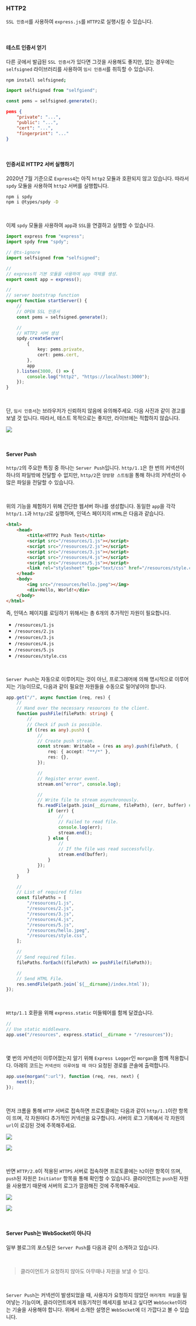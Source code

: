 ### HTTP2

`SSL 인증서`를 사용하여 `express.js`를 `HTTP2`로 실행시킬 수 있습니다.

<br/>

#### 테스트 인증서 얻기

다른 곳에서 발급된 `SSL 인증서`가 있다면 그것을 사용해도 좋지만, 없는 경우에는 `selfsigned` 라이브러리를 사용하여 `임시 인증서`를 취득할 수 있습니다.

```bash
npm install selfsigned;
```

```ts
import selfsigned from "selfgiend";

const pems = selfsigned.generate();
```

```json
pems {
    "private": "...",
    "public": "...",
    "cert": "...",
    "fingerprint": "..."
}
```

<br/>

#### 인증서로 HTTP2 서버 실행하기

2020년 7월 기준으로 `Express4`는 아직 `http2` 모듈과 호환되지 않고 있습니다. 따라서 `spdy` 모듈을 사용하여 `http2` 서버를 실행합니다.

```bash
npm i spdy
npm i @types/spdy -D
```

<br/>

이제 `spdy` 모듈을 사용하여 `app`과 `SSL`을 연결하고 실행할 수 있습니다.

```ts
import express from "express";
import spdy from "spdy";

// @ts-ignore
import selfsigned from "selfsigned";

//
// express의 기본 모듈을 사용하여 app 객체를 생성.
export const app = express();

//
// server bootstrap function
export function startServer() {
    //
    // OPEN SSL 인증서
    const pems = selfsigned.generate();

    //
    // HTTP2 서버 생성
    spdy.createServer(
        {
            key: pems.private,
            cert: pems.cert,
        },
        app
    ).listen(3000, () => {
        console.log("http2", "https://localhost:3000");
    });
}
```

<br/>

단, `임시 인증서`는 브라우저가 신뢰하지 않음에 유의해주세요. 다음 사진과 같이 경고를 보낼 것 입니다. 따라서, 테스트 목적으로는 좋지만, 라이브에는 적합하지 않습니다.

![](./images/01.png)

<br/>

#### Server Push

`http/2`의 주요한 특징 중 하나는 `Server Push`입니다. `http/1.1`은 한 번의 커넥션이 하나의 파일밖에 전달할 수 없지만, `http/2`은 `양방향 스트림`을 통해 하나의 커넥션이 수 많은 파일을 전달할 수 있습니다.

<br/>

위의 기능을 체험하기 위해 간단한 웹서버 하나를 생성합니다. 동일한 `app`을 각각 `http/1.1`과 `http/2`로 실행하며, 인덱스 페이지의 `HTML`은 다음과 같습니다.

```html
<html>
    <head>
        <title>HTTP2 Push Test</title>
        <script src="/resources/1.js"></script>
        <script src="/resources/2.js"></script>
        <script src="/resources/3.js"></script>
        <script src="/resources/4.js"></script>
        <script src="/resources/5.js"></script>
        <link rel="stylesheet" type="text/css" href="/resources/style.css"></link>
    </head>
    <body>
        <img src="/resources/hello.jpeg"></img>
        <div>Hello, World!</div>
    </body>
</html>
```

즉, 인덱스 페이지를 로딩하기 위해서는 총 6개의 추가적인 자원이 필요합니다.

-   `/resources/1.js`
-   `/resources/2.js`
-   `/resources/3.js`
-   `/resources/4.js`
-   `/resources/5.js`
-   `/resources/style.css`

<br/>

`Server Push`는 자동으로 이루어지는 것이 아닌, 프로그래머에 의해 명시적으로 이루어지는 기능이므로, 다음과 같이 필요한 자원들을 수동으로 밀어넣어야 합니다.

```ts
app.get("/", async function (req, res) {
    //
    // Hand over the necessary resources to the client.
    function pushFile(filePath: string) {
        //
        // Check if push is possible.
        if ((res as any).push) {
            //
            // Create push stream.
            const stream: Writable = (res as any).push(filePath, {
                req: { accept: "**/*" },
                res: {},
            });

            //
            // Register error event.
            stream.on("error", console.log);

            //
            // Write file to stream asynchronously.
            fs.readFile(path.join(__dirname, filePath), (err, buffer) => {
                if (err) {
                    //
                    // Failed to read file.
                    console.log(err);
                    stream.end();
                } else {
                    //
                    // If the file was read successfully.
                    stream.end(buffer);
                }
            });
        }
    }

    //
    // List of required files
    const filePaths = [
        "/resources/1.js",
        "/resources/2.js",
        "/resources/3.js",
        "/resources/4.js",
        "/resources/5.js",
        "/resources/hello.jpeg",
        "/resources/style.css",
    ];

    //
    // Send required files.
    filePaths.forEach((filePath) => pushFile(filePath));

    //
    // Send HTML File.
    res.sendFile(path.join(`${__dirname}/index.html`));
});
```

<br/>

`Http/1.1` 호환을 위해 `express.static` 미들웨어를 함께 달겠습니다.

```ts
//
// Use static middleware.
app.use("/resources", express.static(__dirname + "/resources"));
```

<br/>

몇 번의 커넥션이 이루어졌는지 알기 위해 `Express Logger`인 `morgan`을 함께 적용합니다. 아래의 코드는 `커넥션이 이루어질 때 마다` 요청된 경로를 콘솔에 출력합니다.

```ts
app.use(morgan(":url"), function (req, res, next) {
    next();
});
```

<br/>

먼저 크롬을 통해 `HTTP` 서버로 접속하면 프로토콜에는 다음과 같이 `http/1.1`이란 항목이 뜨며, 각 자원마다 추가적인 커넥션을 요구합니다. 서버의 로그 기록에서 각 자원의 `url`이 로깅된 것에 주목해주세요.

![](./images/02.png)

![](./images/03.png)

<br/>

반면 `HTTP/2.0`이 적용된 `HTTPS` 서버로 접속하면 프로토콜에는 `h2`이란 항목이 뜨며, `push`된 자원은 `Initiator` 항목을 통해 확인할 수 있습니다. 클라이언트는 `push`된 자원을 사용했기 때문에 서버의 로그가 깔끔해진 것에 주목해주세요.

![](./images/04.png)

![](./images/05.png)

<br/>

#### Server Push는 WebSocket이 아니다

일부 블로그의 포스팅은 `Server Push`를 다음과 같이 소개하고 있습니다.

<br/>

> 클라이언트가 요청하지 않아도 아무때나 자원을 보낼 수 있다.

<br/>

`Server Push`는 커넥션이 발생되었을 때, 사용자가 요청하지 않았던 `여러개의 파일`을 밀어넣는 기능이며, 클라이언트에게 비동기적인 메세지를 보내고 싶다면 `WebSocket`이라는 기술을 사용해야 합니다. 위에서 소개한 설명은 `WebSocket`에 더 가깝다고 볼 수 있습니다.

